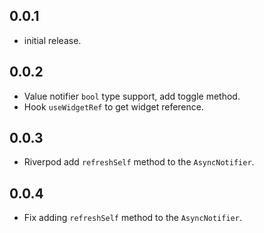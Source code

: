 ## 0.0.1

* initial release.

## 0.0.2

* Value notifier `bool` type support, add toggle method.
* Hook `useWidgetRef` to get widget reference.

## 0.0.3

* Riverpod add `refreshSelf` method to the `AsyncNotifier`.

## 0.0.4

* Fix adding `refreshSelf` method to the `AsyncNotifier`.
